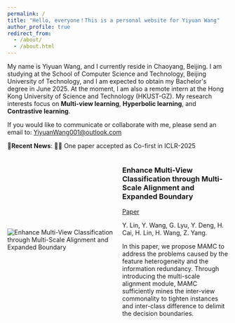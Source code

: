 ```yaml
---
permalink: /
title: "Hello, everyone！This is a personal website for Yiyuan Wang"
author_profile: true
redirect_from: 
  - /about/
  - /about.html
---
```

My name is Yiyuan Wang, and I currently reside in Chaoyang, Beijing. I am studying at the School of Computer Science and Technology, Beijing University of Technology, and I am expected to obtain my Bachelor's degree in June 2025. At the moment, I am also a remote intern at the Hong Kong University of Science and Technology (HKUST-GZ). My research interests focus on **Multi-view learning**, **Hyperbolic learning**, and **Contrastive learning**.

If you would like to communicate or collaborate with me, please send an email to: [YiyuanWang001@outlook.com](mailto:YiyuanWang001@outlook.com)

📢**Recent News**: 
🚀🚀 One paper accepted as Co-first in ICLR-2025 


<div style="display: flex; align-items: center; gap: 20px;">
    <div style="flex: 1;">
        <img src="MAMC.png" alt="Enhance Multi-View Classification through Multi-Scale Alignment and Expanded Boundary" style="max-width: 100%; height: auto;">
    </div>
    <div style="flex: 1;">
        <h3>Enhance Multi-View Classification through Multi-Scale Alignment and Expanded Boundary</h3>
        <p><a href="https://openreview.net/pdf?id=t1J2CnDFwj">Paper</a></p>
        <p>Y. Lin, Y. Wang, G. Lyu, Y. Deng, H. Cai, H. Lin, H. Wang, Z. Yang.</p>
        <p>In this paper, we propose MAMC to address the problems caused by the feature heterogeneity and the information redundancy. Through introducing the multi-scale alignment module, MAMC sufficiently mines the inter-view commonality to tighten instances and inter-class difference to delimit the decision boundaries.</p>
    </div>
</div>
